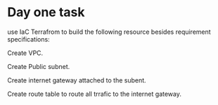 # Day one task
use IaC Terrafrom to build the following resource besides requirement specifications:

Create VPC.

Create Public subnet.

Create internet gateway attached to the subent.

Create route table to route all trrafic to the internet gateway.

